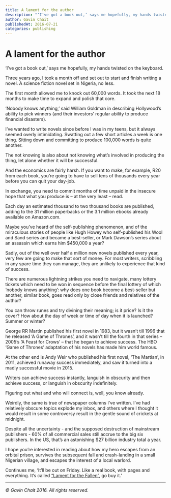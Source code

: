 ```yaml
---
title: A lament for the author
description: "‘I’ve got a book out,’ says me hopefully, my hands twisted on the keyboard."
author: Gavin Chait
publishedAt: 2016-07-21
categories: publishing
---
```


# A lament for the author

‘I’ve got a book out,’ says me hopefully, my hands twisted on the keyboard.

Three years ago, I took a month off and set out to start and finish writing a novel. A science fiction novel set in Nigeria, no less.

The first month allowed me to knock out 60,000 words. It took the next 18 months to make time to expand and polish that core.

‘Nobody knows anything,’ said William Goldman in describing Hollywood’s ability to pick winners (and their investors’ regular ability to produce financial disasters).

I’ve wanted to write novels since before I was in my teens, but it always seemed overly intimidating. Swatting out a few short articles a week is one thing. Sitting down and committing to produce 100,000 words is quite another.

The not knowing is also about not knowing what’s involved in producing the thing, let alone whether it will be successful.

And the economics are fairly harsh. If you want to make, for example, R20 from each book, you’re going to have to sell tens of thousands every year before you can quit your day-job.

In exchange, you need to commit months of time unpaid in the insecure hope that what you produce is – at the very least – read.

Each day an estimated thousand to two thousand books are published, adding to the 31 million paperbacks or the 3.1 million ebooks already available on Amazon.com.

Maybe you’ve heard of the self-publishing phenomenon, and of the miraculous stories of people like Hugh Howey who self-published his Wool and Sand series and became a best-seller, or Mark Dawson’s series about an assassin which earns him $450,000 a year?

Sadly, out of the well over half a million new novels published every year, very few are going to make that sort of money. For most writers, scribbling in any spare time they can manage, they are unlikely to experience that kind of success.

There are numerous lightning strikes you need to navigate, many lottery tickets which need to be won in sequence before the final lottery of which ‘nobody knows anything’: why does one book become a best-seller but another, similar book, goes read only by close friends and relatives of the author?

You can throw runes and try divining their meaning; is it price? Is it the cover? How about the day of week or time of day when it is launched? Summer or winter?

George RR Martin published his first novel in 1983, but it wasn’t till 1996 that he released ‘A Game of Thrones’, and it wasn’t till the fourth in that series – 2005’s ‘A Feast for Crows’ – that he began to achieve success. The HBO ‘Game of Thrones’ adaptation of his novels has made him world famous.

At the other end is Andy Weir who published his first novel, ‘The Martian’, in 2011, achieved runaway success immediately, and saw it turned into a madly successful movie in 2015.

Writers can achieve success instantly, languish in obscurity and then achieve success, or languish in obscurity indefinitely.

Figuring out what and who will connect is, well, you know already.

Weirdly, the same is true of newspaper columns I’ve written. I’ve had relatively obscure topics explode my inbox, and others where I thought it would result in some controversy result in the gentle sound of crickets at midnight.

Despite all the uncertainty - and the supposed destruction of mainstream publishers - 60% of all commercial sales still accrue to the big six publishers. In the US, that’s an astonishing $27 billion industry total a year.

I hope you’re interested in reading about how my hero escapes from an orbital prison, survives the subsequent fall and crash-landing in a small Nigerian village, and escapes the interest of a local warlord.

Continues me, ‘It’ll be out on Friday. Like a real book, with pages and everything. It’s called [“Lament for the Fallen”](https://gavinchait.com/lament-for-the-fallen/), go buy it.’

---

_&copy; Gavin Chait 2016. All rights reserved._
